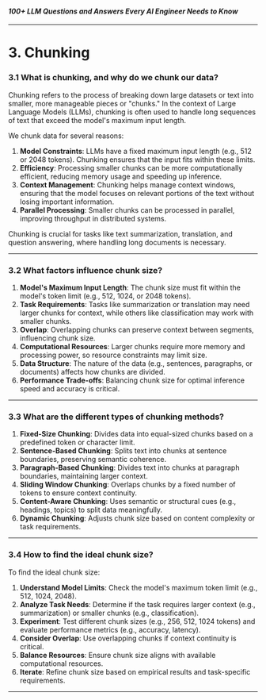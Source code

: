 #### *100+ LLM Questions and Answers Every AI Engineer Needs to Know*

---

# 3. Chunking

### 3.1 What is chunking, and why do we chunk our data?

Chunking refers to the process of breaking down large datasets or text into smaller, more manageable pieces or "chunks." In the context of Large Language Models (LLMs), chunking is often used to handle long sequences of text that exceed the model's maximum input length.

We chunk data for several reasons:

1. **Model Constraints**: LLMs have a fixed maximum input length (e.g., 512 or 2048 tokens). Chunking ensures that the input fits within these limits.
2. **Efficiency**: Processing smaller chunks can be more computationally efficient, reducing memory usage and speeding up inference.
3. **Context Management**: Chunking helps manage context windows, ensuring that the model focuses on relevant portions of the text without losing important information.
4. **Parallel Processing**: Smaller chunks can be processed in parallel, improving throughput in distributed systems.

Chunking is crucial for tasks like text summarization, translation, and question answering, where handling long documents is necessary.

---

### 3.2 What factors influence chunk size?

1. **Model's Maximum Input Length**: The chunk size must fit within the model's token limit (e.g., 512, 1024, or 2048 tokens).  
2. **Task Requirements**: Tasks like summarization or translation may need larger chunks for context, while others like classification may work with smaller chunks.  
3. **Overlap**: Overlapping chunks can preserve context between segments, influencing chunk size.  
4. **Computational Resources**: Larger chunks require more memory and processing power, so resource constraints may limit size.  
5. **Data Structure**: The nature of the data (e.g., sentences, paragraphs, or documents) affects how chunks are divided.  
6. **Performance Trade-offs**: Balancing chunk size for optimal inference speed and accuracy is critical.

---

### 3.3 What are the different types of chunking methods?

1. **Fixed-Size Chunking**: Divides data into equal-sized chunks based on a predefined token or character limit.  
2. **Sentence-Based Chunking**: Splits text into chunks at sentence boundaries, preserving semantic coherence.  
3. **Paragraph-Based Chunking**: Divides text into chunks at paragraph boundaries, maintaining larger context.  
4. **Sliding Window Chunking**: Overlaps chunks by a fixed number of tokens to ensure context continuity.  
5. **Content-Aware Chunking**: Uses semantic or structural cues (e.g., headings, topics) to split data meaningfully.  
6. **Dynamic Chunking**: Adjusts chunk size based on content complexity or task requirements.

---

### 3.4 How to find the ideal chunk size?

To find the ideal chunk size:

1. **Understand Model Limits**: Check the model's maximum token limit (e.g., 512, 1024, 2048).
2. **Analyze Task Needs**: Determine if the task requires larger context (e.g., summarization) or smaller chunks (e.g., classification).
3. **Experiment**: Test different chunk sizes (e.g., 256, 512, 1024 tokens) and evaluate performance metrics (e.g., accuracy, latency).
4. **Consider Overlap**: Use overlapping chunks if context continuity is critical.
5. **Balance Resources**: Ensure chunk size aligns with available computational resources.
6. **Iterate**: Refine chunk size based on empirical results and task-specific requirements.

---
